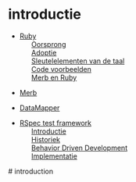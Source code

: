 # introductie

 <ul class='toc'><li><a href='/en/introduction/ruby'>Ruby</a><ul style='list-style: none;'><li><a href='/en/introduction/ruby#origin'>Oorsprong</a></li><li><a href='/en/introduction/ruby#adoption'>Adoptie</a></li><li><a href='/en/introduction/ruby#key-elements'>Sleutelelementen van de taal</a></li><li><a href='/en/introduction/ruby#code-examples'>Code voorbeelden</a></li><li><a href='/en/introduction/ruby#merb-and-ruby'>Merb en Ruby</a></li></ul></li></ul>

<ul class='toc'><li><a href='/en/introduction/merb'>Merb</a></li></ul>

<ul class='toc'><li><a href='/en/introduction/datamapper'>DataMapper</a></li></ul>

<ul class='toc'><li><a href='/en/introduction/rspec'>RSpec test framework</a><ul style='list-style: none;'><li><a href='/en/introduction/rspec#introduction'>Introductie</a></li><li><a href='/en/introduction/rspec#history'>Historiek</a></li><li><a href='/en/introduction/rspec#behavior_driven_development'>Behavior Driven Development</a></li><li><a href='/en/introduction/rspec#implementation'>Implementatie</a></li></ul></li></ul># introduction

